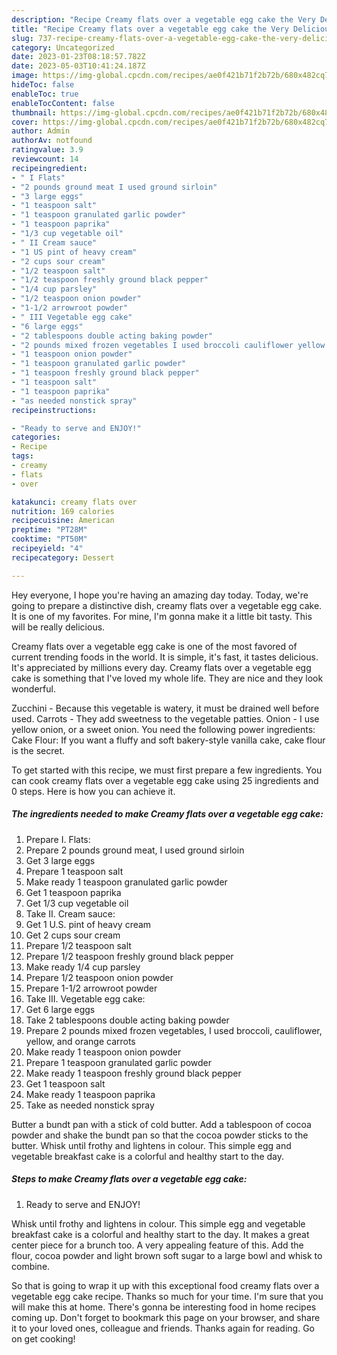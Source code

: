 ```yaml
---
description: "Recipe Creamy flats over a vegetable egg cake the Very Delicious"
title: "Recipe Creamy flats over a vegetable egg cake the Very Delicious"
slug: 737-recipe-creamy-flats-over-a-vegetable-egg-cake-the-very-delicious
category: Uncategorized
date: 2023-01-23T08:18:57.782Z
date: 2023-05-03T10:41:24.187Z
image: https://img-global.cpcdn.com/recipes/ae0f421b71f2b72b/680x482cq70/creamy-flats-over-a-vegetable-egg-cake-recipe-main-photo.jpg
hideToc: false
enableToc: true
enableTocContent: false
thumbnail: https://img-global.cpcdn.com/recipes/ae0f421b71f2b72b/680x482cq70/creamy-flats-over-a-vegetable-egg-cake-recipe-main-photo.jpg
cover: https://img-global.cpcdn.com/recipes/ae0f421b71f2b72b/680x482cq70/creamy-flats-over-a-vegetable-egg-cake-recipe-main-photo.jpg
author: Admin
authorAv: notfound
ratingvalue: 3.9
reviewcount: 14
recipeingredient:
- " I Flats"
- "2 pounds ground meat I used ground sirloin"
- "3 large eggs"
- "1 teaspoon salt"
- "1 teaspoon granulated garlic powder"
- "1 teaspoon paprika"
- "1/3 cup vegetable oil"
- " II Cream sauce"
- "1 US pint of heavy cream"
- "2 cups sour cream"
- "1/2 teaspoon salt"
- "1/2 teaspoon freshly ground black pepper"
- "1/4 cup parsley"
- "1/2 teaspoon onion powder"
- "1-1/2 arrowroot powder"
- " III Vegetable egg cake"
- "6 large eggs"
- "2 tablespoons double acting baking powder"
- "2 pounds mixed frozen vegetables I used broccoli cauliflower yellow and orange carrots"
- "1 teaspoon onion powder"
- "1 teaspoon granulated garlic powder"
- "1 teaspoon freshly ground black pepper"
- "1 teaspoon salt"
- "1 teaspoon paprika"
- "as needed nonstick spray"
recipeinstructions:

- "Ready to serve and ENJOY!"
categories:
- Recipe
tags:
- creamy
- flats
- over

katakunci: creamy flats over 
nutrition: 169 calories
recipecuisine: American
preptime: "PT28M"
cooktime: "PT50M"
recipeyield: "4"
recipecategory: Dessert

---
```



Hey everyone, I hope you're having an amazing day today. Today, we're going to prepare a distinctive dish, creamy flats over a vegetable egg cake. It is one of my favorites. For mine, I'm gonna make it a little bit tasty. This will be really delicious.

Creamy flats over a vegetable egg cake is one of the most favored of current trending foods in the world. It is simple, it's fast, it tastes delicious. It's appreciated by millions every day. Creamy flats over a vegetable egg cake is something that I've loved my whole life. They are nice and they look wonderful.

Zucchini - Because this vegetable is watery, it must be drained well before used. Carrots - They add sweetness to the vegetable patties. Onion - I use yellow onion, or a sweet onion. You need the following power ingredients: Cake Flour: If you want a fluffy and soft bakery-style vanilla cake, cake flour is the secret.


To get started with this recipe, we must first prepare a few ingredients. You can cook creamy flats over a vegetable egg cake using 25 ingredients and 0 steps. Here is how you can achieve it.

<!--inarticleads1-->

##### The ingredients needed to make Creamy flats over a vegetable egg cake:

1. Prepare  I. Flats:
1. Prepare 2 pounds ground meat, I used ground sirloin
1. Get 3 large eggs
1. Prepare 1 teaspoon salt
1. Make ready 1 teaspoon granulated garlic powder
1. Get 1 teaspoon paprika
1. Get 1/3 cup vegetable oil
1. Take  II. Cream sauce:
1. Get 1 U.S. pint of heavy cream
1. Get 2 cups sour cream
1. Prepare 1/2 teaspoon salt
1. Prepare 1/2 teaspoon freshly ground black pepper
1. Make ready 1/4 cup parsley
1. Prepare 1/2 teaspoon onion powder
1. Prepare 1-1/2 arrowroot powder
1. Take  III. Vegetable egg cake:
1. Get 6 large eggs
1. Take 2 tablespoons double acting baking powder
1. Prepare 2 pounds mixed frozen vegetables, I used broccoli, cauliflower, yellow, and orange carrots
1. Make ready 1 teaspoon onion powder
1. Prepare 1 teaspoon granulated garlic powder
1. Make ready 1 teaspoon freshly ground black pepper
1. Get 1 teaspoon salt
1. Make ready 1 teaspoon paprika
1. Take as needed nonstick spray


Butter a bundt pan with a stick of cold butter. Add a tablespoon of cocoa powder and shake the bundt pan so that the cocoa powder sticks to the butter. Whisk until frothy and lightens in colour. This simple egg and vegetable breakfast cake is a colorful and healthy start to the day. 

<!--inarticleads2-->

##### Steps to make Creamy flats over a vegetable egg cake:


1. Ready to serve and ENJOY!

Whisk until frothy and lightens in colour. This simple egg and vegetable breakfast cake is a colorful and healthy start to the day. It makes a great center piece for a brunch too. A very appealing feature of this. Add the flour, cocoa powder and light brown soft sugar to a large bowl and whisk to combine. 

So that is going to wrap it up with this exceptional food creamy flats over a vegetable egg cake recipe. Thanks so much for your time. I'm sure that you will make this at home. There's gonna be interesting food in home recipes coming up. Don't forget to bookmark this page on your browser, and share it to your loved ones, colleague and friends. Thanks again for reading. Go on get cooking!
